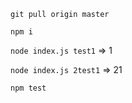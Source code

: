`git pull origin master`

`npm i`

`node index.js test1` => 1


`node index.js 2test1` => 21

`npm test`